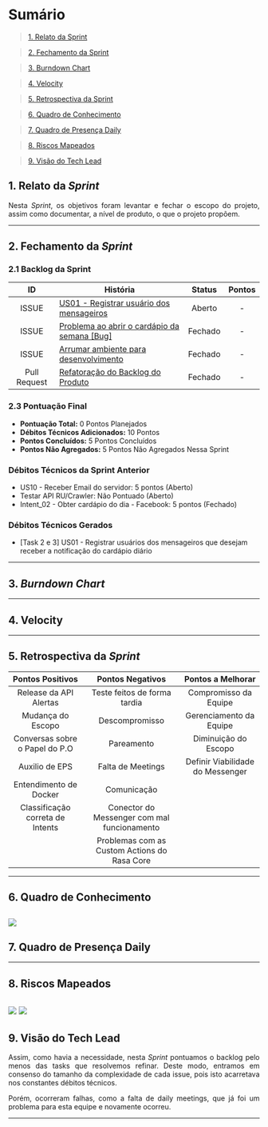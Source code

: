 # Sumário

>[1. Relato da Sprint](#1-relato-da-sprint)

>[2. Fechamento da Sprint](#2-fechamento-da-sprint)

>[3. Burndown Chart](#3-brundown-chart)

>[4. Velocity](#4-velocity)

>[5. Retrospectiva da Sprint](#5-retrospectiva-da-sprint)

>[6. Quadro de Conhecimento](#6-quadro-de-conhecimento)

>[7. Quadro de Presença Daily](#7-quadro-de-presença-daily)

>[8. Riscos Mapeados](#8-riscos-mapeados)

>[9. Visão do Tech Lead](#9-visão-do-tech-lead)

## 1. Relato da _Sprint_

<p align="justify"> Nesta <i>Sprint</i>, os objetivos foram levantar e fechar o escopo do projeto, assim como documentar,  a nível de produto, o que o projeto propõem.


------------

## 2. Fechamento da _Sprint_

### 2.1 Backlog da Sprint

| ID | História | Status | Pontos |
|:--:| ------- | :----: | :----: |
|ISSUE|[US01 - Registrar usuário dos mensageiros](https://github.com/fga-eps-mds/2018.2-Lino/issues/123)| Aberto | - |
|ISSUE|[Problema ao abrir o cardápio da semana [Bug]](https://github.com/BotLino/Lino-WebCrawler/issues/12)| Fechado | - |
|ISSUE|[Arrumar ambiente para desenvolvimento](https://github.com/fga-eps-mds/2018.2-Lino/issues/120)| Fechado | - |
|Pull Request|[Refatoração do Backlog do Produto](https://github.com/fga-eps-mds/2018.2-Lino/pull/118)| Fechado | - |


### 2.3 Pontuação Final

* __Pontuação Total:__ 0 Pontos Planejados
* __Débitos Técnicos Adicionados:__ 10 Pontos 
* __Pontos Concluídos:__ 5 Pontos Concluídos
* __Pontos Não Agregados:__ 5 Pontos Não Agregados Nessa Sprint

### Débitos Técnicos da Sprint Anterior

* US10 - Receber Email do servidor: 5 pontos (Aberto)
* Testar API RU/Crawler: Não Pontuado (Aberto)
* Intent_02 - Obter cardápio do dia - Facebook: 5 pontos (Fechado)

### Débitos Técnicos Gerados

* [Task 2 e 3] US01 - Registrar usuários dos mensageiros que desejam receber a notificação do cardápio diário

------------
## 3. _Burndown Chart_
------------
## 4. Velocity
------------

## 5. Retrospectiva da _Sprint_

|Pontos Positivos|Pontos Negativos|Pontos a Melhorar|
|:--------------:|:--------------:|:---------------:|
|Release da API Alertas| Teste feitos de forma tardia | Compromisso da Equipe |
|Mudança do Escopo|Descompromisso| Gerenciamento da Equipe |
|Conversas sobre o Papel do P.O| Pareamento | Diminuição do Escopo |
|Auxilio de EPS| Falta de Meetings | Definir Viabilidade do Messenger |
|Entendimento de Docker| Comunicação | |
|Classificação correta de Intents| Conector do Messenger com mal funcionamento ||
||Problemas com as Custom Actions do Rasa Core||

------------
## 6. Quadro de Conhecimento
![](https://i.imgur.com/xjFPtQT.png)
------------

## 7. Quadro de Presença Daily

------------
## 8. Riscos Mapeados
![](https://i.imgur.com/7weDoOU.png)
![](https://i.imgur.com/FFtuIVV.png)
------------
## 9. Visão do Tech Lead

<p align="justify"> Assim, como havia a necessidade, nesta <i>Sprint</i> pontuamos o backlog pelo menos das tasks que resolvemos refinar. Deste modo, entramos em consenso do tamanho da complexidade de cada issue, pois isto acarretava nos constantes débitos técnicos.</p>

<p align="justify"> Porém, ocorreram falhas, como a falta de daily meetings, que já foi um problema para esta equipe e novamente ocorreu.</p>

------------